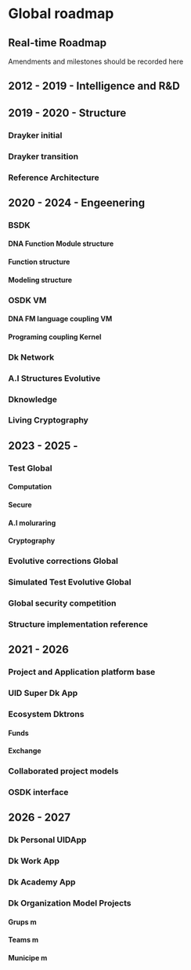 # Global roadmap

## Real-time Roadmap 
Amendments and milestones should be recorded here 

## 2012 - 2019 - Intelligence and R&D
## 2019 - 2020 -  Structure 
 ### Drayker initial
 ### Drayker transition
 ### Reference Architecture
## 2020 - 2024 - Engeenering  
 ### BSDK 
  #### DNA Function Module structure
  #### Function structure
  #### Modeling structure 
 ### OSDK VM 
  #### DNA FM language coupling VM
  #### Programing coupling Kernel 
 ### Dk Network 
 ### A.I Structures Evolutive
 ### Dknowledge 
 ### Living Cryptography 


## 2023 - 2025 - 
 ### Test Global
  #### Computation
  #### Secure
  #### A.I moluraring 
  #### Cryptography 
 ### Evolutive corrections Global 
 ### Simulated Test Evolutive Global 
 ### Global security competition 
 ### Structure implementation reference 
## 2021 - 2026
 ### Project and Application platform base 
 ### UID Super Dk App 
 ### Ecosystem Dktrons
  #### Funds 
  #### Exchange
 ### Collaborated project models   
 ### OSDK interface
## 2026 - 2027
 ### Dk Personal UIDApp
 ### Dk Work App 
 ### Dk Academy App 
 ### Dk Organization Model Projects 
  #### Grups m
  #### Teams m 
  #### Municipe m 
